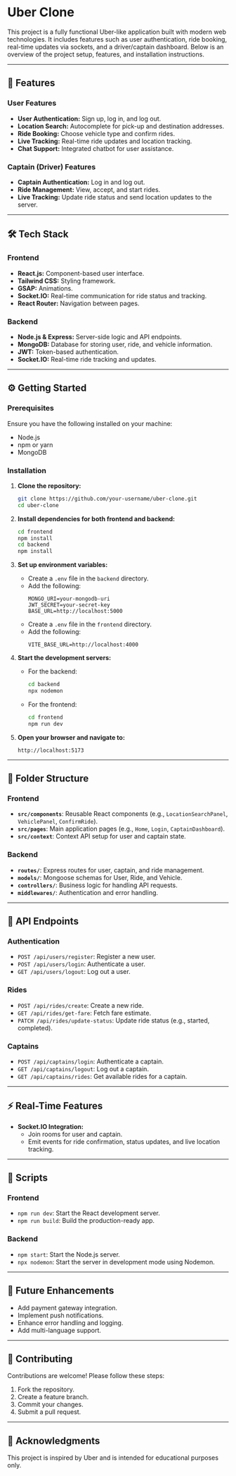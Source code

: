 # Uber Clone

This project is a fully functional Uber-like application built with modern web technologies. It includes features such as user authentication, ride booking, real-time updates via sockets, and a driver/captain dashboard. Below is an overview of the project setup, features, and installation instructions.

---

## 🚀 Features

### User Features
- **User Authentication:** Sign up, log in, and log out.
- **Location Search:** Autocomplete for pick-up and destination addresses.
- **Ride Booking:** Choose vehicle type and confirm rides.
- **Live Tracking:** Real-time ride updates and location tracking.
- **Chat Support:** Integrated chatbot for user assistance.

### Captain (Driver) Features
- **Captain Authentication:** Log in and log out.
- **Ride Management:** View, accept, and start rides.
- **Live Tracking:** Update ride status and send location updates to the server.

---

## 🛠️ Tech Stack

### Frontend
- **React.js:** Component-based user interface.
- **Tailwind CSS:** Styling framework.
- **GSAP:** Animations.
- **Socket.IO:** Real-time communication for ride status and tracking.
- **React Router:** Navigation between pages.

### Backend
- **Node.js & Express:** Server-side logic and API endpoints.
- **MongoDB:** Database for storing user, ride, and vehicle information.
- **JWT:** Token-based authentication.
- **Socket.IO:** Real-time ride tracking and updates.

---

## ⚙️ Getting Started

### Prerequisites

Ensure you have the following installed on your machine:
- Node.js
- npm or yarn
- MongoDB

### Installation

1. **Clone the repository:**
   ```bash
   git clone https://github.com/your-username/uber-clone.git
   cd uber-clone
   ```

2. **Install dependencies for both frontend and backend:**
   ```bash
   cd frontend
   npm install
   cd backend
   npm install
   ```

3. **Set up environment variables:**
   - Create a `.env` file in the `backend` directory.
   - Add the following:
     ```env
     MONGO_URI=your-mongodb-uri
     JWT_SECRET=your-secret-key
     BASE_URL=http://localhost:5000
     ```
   - Create a `.env` file in the `frontend` directory.
   - Add the following:
     ```env
     VITE_BASE_URL=http://localhost:4000
     ```

4. **Start the development servers:**
   - For the backend:
     ```bash
     cd backend
     npx nodemon
     ```
   - For the frontend:
     ```bash
     cd frontend
     npm run dev
     ```

5. **Open your browser and navigate to:**
   ```
   http://localhost:5173
   ```

---

## 📂 Folder Structure

### Frontend
- **`src/components`**: Reusable React components (e.g., `LocationSearchPanel`, `VehiclePanel`, `ConfirmRide`).
- **`src/pages`**: Main application pages (e.g., `Home`, `Login`, `CaptainDashboard`).
- **`src/context`**: Context API setup for user and captain state.

### Backend
- **`routes/`**: Express routes for user, captain, and ride management.
- **`models/`**: Mongoose schemas for User, Ride, and Vehicle.
- **`controllers/`**: Business logic for handling API requests.
- **`middlewares/`**: Authentication and error handling.

---

## 🔗 API Endpoints

### Authentication
- `POST /api/users/register`: Register a new user.
- `POST /api/users/login`: Authenticate a user.
- `GET /api/users/logout`: Log out a user.

### Rides
- `POST /api/rides/create`: Create a new ride.
- `GET /api/rides/get-fare`: Fetch fare estimate.
- `PATCH /api/rides/update-status`: Update ride status (e.g., started, completed).

### Captains
- `POST /api/captains/login`: Authenticate a captain.
- `GET /api/captains/logout`: Log out a captain.
- `GET /api/captains/rides`: Get available rides for a captain.

---

## ⚡ Real-Time Features

- **Socket.IO Integration:**
  - Join rooms for user and captain.
  - Emit events for ride confirmation, status updates, and live location tracking.

---

## 📜 Scripts

### Frontend
- `npm run dev`: Start the React development server.
- `npm run build`: Build the production-ready app.

### Backend
- `npm start`: Start the Node.js server.
- `npx nodemon`: Start the server in development mode using Nodemon.

---

## 🌟 Future Enhancements

- Add payment gateway integration.
- Implement push notifications.
- Enhance error handling and logging.
- Add multi-language support.

---


## 🤝 Contributing

Contributions are welcome! Please follow these steps:
1. Fork the repository.
2. Create a feature branch.
3. Commit your changes.
4. Submit a pull request.

---

## 🙏 Acknowledgments

This project is inspired by Uber and is intended for educational purposes only.

